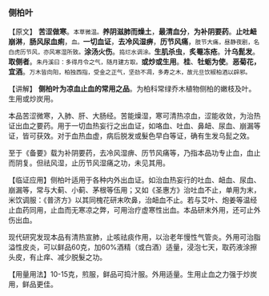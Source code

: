 ### 侧柏叶

【原文】  **苦涩做寒**。<small>本草微温。</small>**养阴滋肺而燥土**，**最清血分**，**为补阴要药**。**止吐衄崩淋**，**肠风尿血痢**，<small>血。</small>**一切血证**，**去冷风湿痹**，**历节风痛**，<small>肢节大痛，昼静夜剧，名白虎历节风，亦风寒湿所致。</small>**涂汤火伤**。<small>捣烂水调涂。</small>**生肌杀虫**，**炙罨冻疮**。**汁乌髭发**。**取侧者**。<small>朱丹溪曰：多得月令之气，随月建方取。</small>**或炒或生用**。**桂**、**牡蛎为使**。**恶菊花，宜酒**。<small>万木皆向阳，柏独西指，受金之正气，坚劲不凋，多寿之木，故元旦饮椒柏酒以辟邪。</small>

【讲解】 **侧柏叶为凉血止血的常用之品**。为柏科常绿乔木植物侧柏的嫩枝及叶。生用或炒炭用。

本品苦涩微寒，入肺、肝、大肠经。苦能燥湿，寒可清热凉血，涩能收敛，为治热证出血之要药。用于一切血热妄行之出血证，如咯血、吐血、鼻衄、尿血、崩漏等证，皆可获效。对于血热血虚，病后脱发或髮色早白等证，确有生发乌髭之效。

至于《备要》载为补阴要药，去冷风湿痹、历节风痛等，乃指本品功专止血，血止而阴复。但祛风湿，止历节风湿痛之功，未见其用。

【临证应用】侧柏叶适用于各种内外出血证。如治血热妄行的吐血、衄血、尿血、崩漏等，常与大蓟、小蓟、茅根等伍用；又如《圣惠方》治吐血不止，单用为末，米饮调服：《普济方》以其同槐花研末吹鼻，治衄血不止。若与艾叶、炮姜等温经止血药同用，止血而无寒凉之弊，可用治疗虚寒性出血。本品研末外用，还可止外伤出血。

现代研究发现本品有清热宣肺，止咳祛痰作用，以治老年慢性气管炎。外用可治脂溢性皮炎，可以鲜品60克，加60%酒精（或白酒）适量，浸泡七天，取药液涂擦头皮，有止痒、减少脱髮之功。

【用量用法】10-15克，煎服，鲜品可捣汁服。外用适量。生用止血之力强于炒炭用，鲜品更佳。
